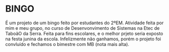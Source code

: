 # BINGO
É um projeto de um bingo feito por estudantes do 2ºEM.
Atividade feita por mim e meu grupo, no curso de Desenvonvimento de Sistemas na Etec de TaboãO da Serra.
Feita para fins escolares, e o melhor prjeto seria exposto na festa junina da escola. Infelizmente não ganhamos, porém o projeto foi convluído e fechamos o bimestre com MB (nota mais alta).
